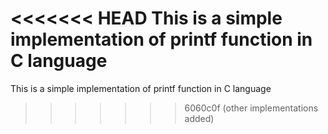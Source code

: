 <<<<<<< HEAD
This is a simple implementation of printf function in C language
=======
This is a simple implementation of printf function in C language
>>>>>>> 6060c0f (other implementations added)
